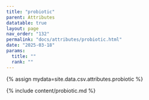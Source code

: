 ```yaml
---
title: "probiotic"
parent: Attributes
datatable: true
layout: page
nav_order: "132"
permalink: "docs/attributes/probiotic.html"
date: "2025-03-18"
params:
  title: ""
  rank: ""
---
```

{% assign mydata=site.data.csv.attributes.probiotic %} 

{% include content/probiotic.md %}

